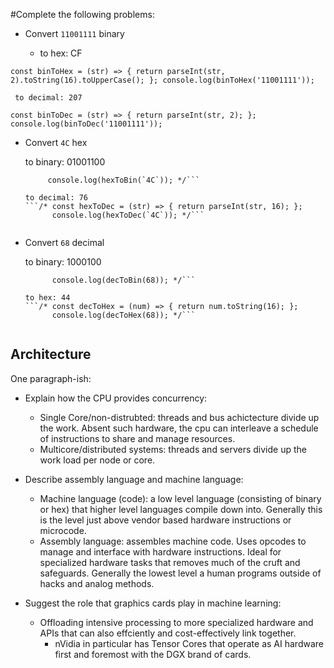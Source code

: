 #Complete the following problems:

* Convert `11001111` binary

    - to hex: CF
 
 `const binToHex = (str) => { return parseInt(str, 2).toString(16).toUpperCase(); };
 console.log(binToHex('11001111'));`
 
     to decimal: 207

`const binToDec = (str) => { return parseInt(str, 2); };
console.log(binToDec('11001111'));`

* Convert `4C` hex

    to binary: 01001100
    ```/* const hexToBin = (str) => { return ("00000000" + (parseInt(str, 16)).toString(2)).substr(-8); };
	     console.log(hexToBin(`4C`)); */```

    to decimal: 76
    ```/* const hexToDec = (str) => { return parseInt(str, 16); };
          console.log(hexToDec(`4C`)); */```


* Convert `68` decimal

    to binary: 1000100
    ```/* const decToBin = (num) => { return num.toString(2); }; 
          console.log(decToBin(68)); */```

    to hex: 44 
    ```/* const decToHex = (num) => { return num.toString(16); }; 
          console.log(decToHex(68)); */```


## Architecture

One paragraph-ish:

* Explain how the CPU provides concurrency:
  - Single Core/non-distrubted: threads and bus achictecture divide up the work.
    Absent such hardware, the cpu can interleave a schedule of instructions to
    share and manage resources.
  - Multicore/distributed systems: threads and servers divide up the work load 
    per node or core.

* Describe assembly language and machine language:
  - Machine language (code): a low level language (consisting of binary or hex) that 
    higher level languages compile down into. Generally this is the level just above 
    vendor based hardware instructions or microcode.
  - Assembly language: assembles machine code. Uses opcodes to manage and interface
    with hardware instructions. Ideal for specialized hardware tasks that removes 
    much of the cruft and safeguards. Generally the lowest level a human programs 
    outside of hacks and analog methods.
* Suggest the role that graphics cards play in machine learning:
  - Offloading intensive processing to more specialized hardware and APIs that can
    also effciently and cost-effectively link together. 
      - nVidia in particular has Tensor Cores that operate as AI hardware first and 
        foremost with the DGX brand of cards.
